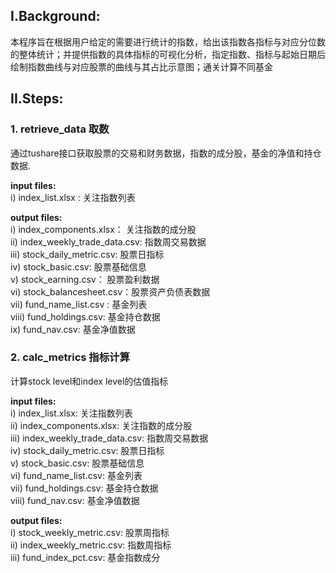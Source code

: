 ## I.Background:

本程序旨在根据用户给定的需要进行统计的指数，给出该指数各指标与对应分位数的整体统计；并提供指数的具体指标的可视化分析，指定指数、指标与起始日期后绘制指数曲线与对应股票的曲线与其占比示意图；通关计算不同基金


## II.Steps:
### 1. retrieve_data 取数

   通过tushare接口获取股票的交易和财务数据，指数的成分股，基金的净值和持仓数据.  
   
  **input files:**  
  i) index_list.xlsx : 关注指数列表  

  **output files:**  
  i) index_components.xlsx： 关注指数的成分股  
  ii) index_weekly_trade_data.csv: 指数周交易数据  
  iii) stock_daily_metric.csv: 股票日指标    
  iv) stock_basic.csv: 股票基础信息  
  v) stock_earning.csv： 股票盈利数据  
  vi) stock_balancesheet.csv：股票资产负债表数据  
  vii) fund_name_list.csv : 基金列表  
  viii) fund_holdings.csv: 基金持仓数据  
  ix) fund_nav.csv: 基金净值数据  

### 2. calc_metrics 指标计算  
计算stock level和index level的估值指标  

**input files:**  
i) index_list.xlsx: 关注指数列表  
ii) index_components.xlsx: 关注指数的成分股  
iii) index_weekly_trade_data.csv: 指数周交易数据  
iv) stock_daily_metric.csv: 股票日指标  
v) stock_basic.csv: 股票基础信息  
vi) fund_name_list.csv: 基金列表  
vii) fund_holdings.csv: 基金持仓数据  
viii) fund_nav.csv:  基金净值数据  

**output files:**  
i) stock_weekly_metric.csv: 股票周指标  
ii) index_weekly_metric.csv: 指数周指标  
iii) fund_index_pct.csv: 基金指数成分


